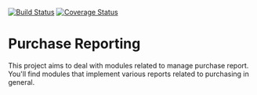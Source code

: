 [![Build Status](https://travis-ci.org/OCA/purchase-reporting.svg?branch=7.0)](https://travis-ci.org/OCA/purchase-reporting)
[![Coverage Status](https://coveralls.io/repos/OCA/purchase-reporting/badge.png?branch=7.0)](https://coveralls.io/r/OCA/purchase-reporting?branch=7.0)

Purchase Reporting
==================

This project aims to deal with modules related to manage purchase report. You'll find modules that implement various reports related to purchasing in general.
